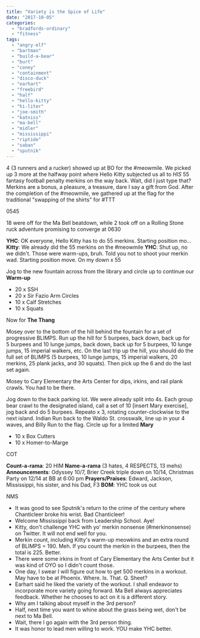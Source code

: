 ```yaml
---
title: "Variety is the Spice of Life"
date: "2017-10-05"
categories: 
  - "bradfords-ordinary"
  - "fitness"
tags: 
  - "angry-elf"
  - "bartman"
  - "build-a-bear"
  - "burt"
  - "coney"
  - "containment"
  - "disco-duck"
  - "earhart"
  - "freebird"
  - "half"
  - "hello-kitty"
  - "hi-liter"
  - "joe-smith"
  - "katniss"
  - "ma-bell"
  - "midler"
  - "mississippi"
  - "riptide"
  - "saban"
  - "sputnik"
---
```


4 (3 runners and a rucker) showed up at BO for the #meowmile. We picked up 3 more at the halfway point where Hello Kitty subjected us all to _HIS_ 55 fantasy football penalty merkins on the way back. Wait, did I just type that? Merkins are a bonus, a pleasure, a treasure, dare I say a gift from God. After the completion of the #meowmile, we gathered up at the flag for the traditional "swapping of the shirts" for #TTT

0545

18 were off for the Ma Bell beatdown, while 2 took off on a Rolling Stone ruck adventure promising to converge at 0630

**YHC**: OK everyone, Hello Kitty has to do 55 merkins. Starting position mo... **Kitty**: We already did the 55 merkins on the #meowmile **YHC**: Shut up, no we didn't. Those were warm-ups, bruh. Told you not to shoot your merkin wad. Starting position move. On my down x 55

Jog to the new fountain across from the library and circle up to continue our **Warm-up**

- 20 x SSH
- 20 x Sir Fazio Arm Circles
- 10 x Calf Stretches
- 10 x Squats

Now for **The Thang**

Mosey over to the bottom of the hill behind the fountain for a set of progressive BLIMPS. Run up the hill for 5 burpees, back down, back up for 5 burpees and 10 lunge jumps, back down, back up for 5 burpees, 10 lunge jumps, 15 imperial walkers, etc. On the last trip up the hill, you should do the full set of BLIMPS (5 burpees, 10 lunge jumps, 15 imperial walkers, 20 merkins, 25 plank jacks, and 30 squats). Then pick up the 6 and do the last set again.

Mosey to Cary Elementary the Arts Center for dips, irkins, and rail plank crawls. You had to be there.

Jog down to the back parking lot. We were already split into 4s. Each group bear crawl to the designated island, call a set of 10 \[insert Mary exercise\], jog back and do 5 burpees. Repeato x 3, rotating counter-clockwise to the next island. Indian Run back to the Waldo St. crosswalk, line up in your 4 waves, and Billy Run to the flag. Circle up for a limited **Mary**

- 10 x Box Cutters
- 10 x Homer-to-Marge

COT

**Count-a-rama**: 20 HIM **Name-a-rama** (3 hates, 4 RESPECTS, 13 mehs) **Announcements**: Odyssey 10/7, Brier Creek triple down on 10/14, Christmas Party on 12/14 at BB at 6:00 pm **Prayers/Praises**: Edward, Jackson, Mississippi, his sister, and his Dad, F3 **BOM**: YHC took us out

NMS

- It was good to see Sputnik's return to the crime of the century where Chanticleer broke his wrist. Bad Chanticleer!
- Welcome Mississippi back from Leadership School. Aye!
- Kitty, don't challenge YHC with yo' merkin nonsense (#merkinonsense) on Twitter. It will not end well for you.
- Merkin count, including Kitty's warm-up meowkins and an extra round of BLIMPS = 190. Meh. If you count the merkin in the burpees, then the total is 225. Better.
- There were some irkins in front of Cary Elementary the Arts Center but it was kind of OYO so I didn't count those.
- One day, I swear I will figure out how to get 500 merkins in a workout. May have to be at Phoenix. Where. Is. That. Q. Sheet?
- Earhart said he liked the variety of the workout. I shall endeavor to incorporate more variety going forward. Ma Bell always appreciates feedback. Whether he chooses to act on it is a different story.
- Why am I talking about myself in the 3rd person?
- Half, next time you want to whine about the grass being wet, don't be next to Ma Bell.
- Wait, there I go again with the 3rd person thing.
- It was honor to lead men willing to work. YOU make YHC better.
